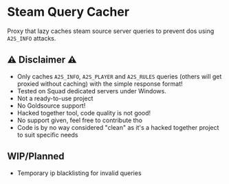 # Steam Query Cacher

Proxy that lazy caches steam source server queries to prevent dos using ```A2S_INFO``` attacks.

## ⚠ Disclaimer ⚠

* Only caches ```A2S_INFO```, ```A2S_PLAYER``` and ```A2S_RULES``` queries (others will get proxied without caching) with the simple response format!
* Tested on Squad dedicated servers under Windows.
* Not a ready-to-use project
* No Goldsource support!
* Hacked together tool, code quality is not good!
* No support given, feel free to contribute tho
* Code is by no way considered "clean" as it's a hacked together project to suit specific needs

## WIP/Planned

* Temporary ip blacklisting for invalid queries
